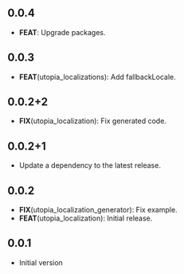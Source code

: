 ## 0.0.4

 - **FEAT**: Upgrade packages.

## 0.0.3

 - **FEAT**(utopia_localizations): Add fallbackLocale.

## 0.0.2+2

 - **FIX**(utopia_localization): Fix generated code.

## 0.0.2+1

 - Update a dependency to the latest release.

## 0.0.2

 - **FIX**(utopia_localization_generator): Fix example.
 - **FEAT**(utopia_localization): Initial release.

## 0.0.1

- Initial version
